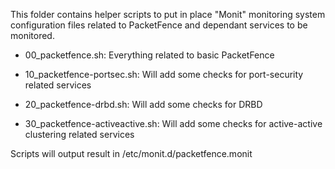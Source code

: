This folder contains helper scripts to put in place "Monit" monitoring system configuration files related to PacketFence and dependant services to be monitored.

 * 00_packetfence.sh: Everything related to basic PacketFence

 * 10_packetfence-portsec.sh: Will add some checks for port-security related services

 * 20_packetfence-drbd.sh: Will add some checks for DRBD

 * 30_packetfence-activeactive.sh: Will add some checks for active-active clustering related services

Scripts will output result in /etc/monit.d/packetfence.monit
